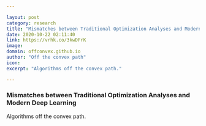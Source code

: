 ```yaml
---

layout: post
category: research
title: "Mismatches between Traditional Optimization Analyses and Modern Deep Learning"
date: 2020-10-22 02:11:40
link: https://vrhk.co/3kwDFrK
image: 
domain: offconvex.github.io
author: "Off the convex path"
icon: 
excerpt: "Algorithms off the convex path."

---
```


### Mismatches between Traditional Optimization Analyses and Modern Deep Learning

Algorithms off the convex path.
